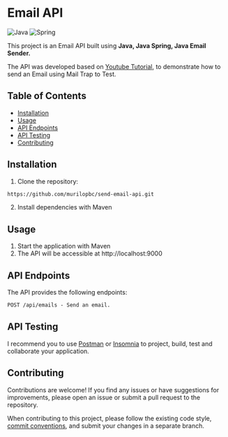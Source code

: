 # Email API

![Java](https://img.shields.io/badge/java-%23ED8B00.svg?style=for-the-badge&logo=openjdk&logoColor=white)
![Spring](https://img.shields.io/badge/spring-%236DB33F.svg?style=for-the-badge&logo=spring&logoColor=white)

This project is an Email API built using **Java, Java Spring, Java Email Sender.**

The API was developed based on [Youtube Tutorial](https://www.youtube.com/watch?v=Tc6sBZpJazo&t=1817s), to demonstrate how to send an Email using Mail Trap to Test.

## Table of Contents

- [Installation](#installation)
- [Usage](#usage)
- [API Endpoints](#api-endpoints)
- [API Testing](#api-testing)
- [Contributing](#contributing)

## Installation

1. Clone the repository:

```bash
https://github.com/murilopbc/send-email-api.git
```

2. Install dependencies with Maven

## Usage

1. Start the application with Maven
2. The API will be accessible at http://localhost:9000


## API Endpoints
The API provides the following endpoints:

```markdown
POST /api/emails - Send an email.

```

## API Testing
I recommend you to use [Postman](https://www.postman.com/downloads/) or [Insomnia](https://insomnia.rest/download)  to project, build, test and collaborate your application.

## Contributing

Contributions are welcome! If you find any issues or have suggestions for improvements, please open an issue or submit a pull request to the repository.

When contributing to this project, please follow the existing code style, [commit conventions](https://github.com/iuricode/padroes-de-commits), and submit your changes in a separate branch.




